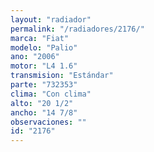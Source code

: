 ```yaml
---
layout: "radiador"
permalink: "/radiadores/2176/"
marca: "Fiat"
modelo: "Palio"
ano: "2006"
motor: "L4 1.6"
transmision: "Estándar"
parte: "732353"
clima: "Con clima"
alto: "20 1/2"
ancho: "14 7/8"
observaciones: ""
id: "2176"
---
```



